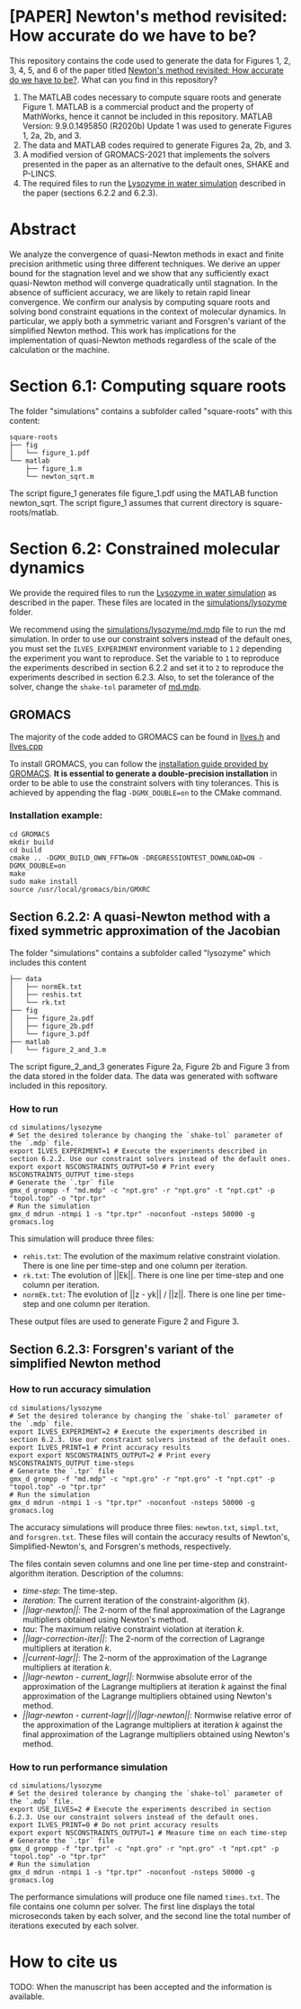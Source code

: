 # [PAPER] Newton's method revisited: How accurate do we have to be?

This repository contains the code used to generate the data for Figures 1, 2, 3, 4, 5, and 6 of the paper titled [Newton's method revisited: How accurate do we have to be?](TODO). What can you find in this repository?

1. The MATLAB codes necessary to compute square roots and generate Figure 1. MATLAB is a commercial product and the property of MathWorks, hence it cannot be included in this repository. MATLAB Version: 9.9.0.1495850 (R2020b) Update 1 was used to generate Figures 1, 2a, 2b, and 3.
2. The data and MATLAB codes required to generate Figures 2a, 2b, and 3.
3. A modified version of GROMACS-2021 that implements the solvers presented in the paper as an alternative to the default ones, SHAKE and P-LINCS. 
4. The required files to run the [Lysozyme in water simulation](https://www.mdtutorials.com/gmsozyme/) described in the paper (sections 6.2.2 and 6.2.3).

# Abstract

We analyze the convergence of quasi-Newton methods in exact and finite precision arithmetic using three different techniques. We derive an upper bound for the stagnation level and we show that any sufficiently exact quasi-Newton method will converge quadratically until stagnation. In the absence of sufficient accuracy, we are likely to retain rapid linear convergence. We confirm our analysis by computing square roots and solving bond constraint equations in the context of molecular dynamics. In particular, we apply both a symmetric variant and Forsgren's variant of the simplified Newton method. This work has implications for the implementation of quasi-Newton methods regardless of the scale of the calculation or the machine.

# Section 6.1: Computing square roots

The folder "simulations" contains a subfolder called "square-roots" with this content:

```
square-roots
├── fig
│   └── figure_1.pdf
└── matlab
    ├── figure_1.m
    └── newton_sqrt.m
```

The script figure_1 generates file figure_1.pdf using the MATLAB function newton_sqrt.
The script figure_1 assumes that current directory is square-roots/matlab.

# Section 6.2: Constrained molecular dynamics

We provide the required files to run the [Lysozyme in water simulation](https://manual.gromacs.org/documentation/2021/install-guide/index.html) as described in the paper. These files are located in the [simulations/lysozyme](simulations/lysozyme) folder.

We recommend using the [simulations/lysozyme/md.mdp](simulations/lysozyme/md.mdp) file to run the md simulation. In order to use our constraint solvers instead of the default ones, you must set the `ILVES_EXPERIMENT` environment variable to `1` `2` depending the experiment you want to reproduce. Set the variable to `1` to reproduce the experiments described in section 6.2.2 and set it to `2` to reproduce the experiments described in section 6.2.3. Also, to set the tolerance of the solver, change the `shake-tol` parameter of [md.mdp](simulations/lysozyme/md.mdp).

## GROMACS

The majority of the code added to GROMACS can be found in [Ilves.h](GROMACS/src/gromacs/mdlib/Ilves.h) and [Ilves.cpp](GROMACS/src/gromacs/mdlib/Ilves.cpp)

To install GROMACS, you can follow the [installation guide provided by GROMACS](https://manual.gromacs.org/documentation/2021/install-guide/index.html). **It is essential to generate a double-precision installation** in order to be able to use the constraint solvers with tiny tolerances. This is achieved by appending the flag `-DGMX_DOUBLE=on` to the CMake command.

### Installation example:
```
cd GROMACS
mkdir build
cd build
cmake .. -DGMX_BUILD_OWN_FFTW=ON -DREGRESSIONTEST_DOWNLOAD=ON -DGMX_DOUBLE=on
make
sudo make install
source /usr/local/gromacs/bin/GMXRC
```

## Section 6.2.2: A quasi-Newton method with a fixed symmetric approximation of the Jacobian

The folder "simulations" contains a subfolder called "lysozyme" which includes this content

```
├── data
│   ├── normEk.txt
│   ├── reshis.txt
│   └── rk.txt
├── fig
│   ├── figure_2a.pdf
│   ├── figure_2b.pdf
│   └── figure_3.pdf
├── matlab
│   └── figure_2_and_3.m
```

The script figure_2_and_3 generates Figure 2a, Figure 2b and Figure 3 from the data stored in the folder data.
The data was generated with software included in this repository.

### How to run
```
cd simulations/lysozyme
# Set the desired tolerance by changing the `shake-tol` parameter of the `.mdp` file.
export ILVES_EXPERIMENT=1 # Execute the experiments described in section 6.2.2. Use our constraint solvers instead of the default ones.
export export NSCONSTRAINTS_OUTPUT=50 # Print every NSCONSTRAINTS_OUTPUT time-steps
# Generate the `.tpr` file
gmx_d grompp -f "md.mdp" -c "npt.gro" -r "npt.gro" -t "npt.cpt" -p "topol.top" -o "tpr.tpr"
# Run the simulation
gmx_d mdrun -ntmpi 1 -s "tpr.tpr" -noconfout -nsteps 50000 -g gromacs.log
```

This simulation will produce three files:

 - `rehis.txt`: The evolution of the maximum relative constraint violation. There is one line per time-step and one column per iteration.
 - `rk.txt`: The evolution of ||Ek||. There is one line per time-step and one column per iteration.
 - `normEk.txt`: The evolution of ||z - yk|| / ||z||. There is one line per time-step and one column per iteration.

These output files are used to generate Figure 2 and Figure 3.

## Section 6.2.3: Forsgren's variant of the simplified Newton method

### How to run accuracy simulation

```
cd simulations/lysozyme
# Set the desired tolerance by changing the `shake-tol` parameter of the `.mdp` file.
export ILVES_EXPERIMENT=2 # Execute the experiments described in section 6.2.3. Use our constraint solvers instead of the default ones.
export ILVES_PRINT=1 # Print accuracy results
export export NSCONSTRAINTS_OUTPUT=2 # Print every NSCONSTRAINTS_OUTPUT time-steps
# Generate the `.tpr` file
gmx_d grompp -f "md.mdp" -c "npt.gro" -r "npt.gro" -t "npt.cpt" -p "topol.top" -o "tpr.tpr"
# Run the simulation
gmx_d mdrun -ntmpi 1 -s "tpr.tpr" -noconfout -nsteps 50000 -g gromacs.log
```

The accuracy simulations will produce three files: `newton.txt`, `simpl.txt`, and `forsgren.txt`. These files will contain the accuracy results of Newton's, Simplified-Newton's, and Forsgren's methods, respectively.

The files contain seven columns and one line per time-step and constraint-algorithm iteration. Description of the columns:

- *time-step*: The time-step.
- *iteration*: The current iteration of the constraint-algorithm ($k$).
- *||lagr-newton||*: The 2-norm of the final approximation of the Lagrange multipliers obtained using Newton's method. 
- *tau*: The maximum relative constraint violation at iteration $k$.  
- *||lagr-correction-iter||*: The 2-norm of the correction of Lagrange multipliers at iteration $k$.
- *||current-lagr||*: The 2-norm of the approximation of the Lagrange multipliers at iteration $k$.
- *||lagr-newton - current_lagr||*: Normwise absolute error of the approximation of the Lagrange multipliers at iteration $k$ against the final approximation of the Lagrange multipliers obtained using Newton's method.
- *||lagr-newton - current-lagr||/||lagr-newton||*: Normwise relative error of the approximation of the Lagrange multipliers at iteration $k$ against the final approximation of the Lagrange multipliers obtained using Newton's method.

### How to run performance simulation

```
cd simulations/lysozyme
# Set the desired tolerance by changing the `shake-tol` parameter of the `.mdp` file.
export USE_ILVES=2 # Execute the experiments described in section 6.2.3. Use our constraint solvers instead of the default ones.
export ILVES_PRINT=0 # Do not print accuracy results
export export NSCONSTRAINTS_OUTPUT=1 # Measure time on each time-step
# Generate the `.tpr` file
gmx_d grompp -f "tpr.tpr" -c "npt.gro" -r "npt.gro" -t "npt.cpt" -p "topol.top" -o "tpr.tpr"
# Run the simulation
gmx_d mdrun -ntmpi 1 -s "tpr.tpr" -noconfout -nsteps 50000 -g gromacs.log
```

The performance simulations will produce one file named `times.txt`. The file contains one column per solver. The first line displays the total microseconds taken by each solver, and the second line the total number of iterations executed by each solver.

# How to cite us
TODO: When the manuscript has been accepted and the information is available.
